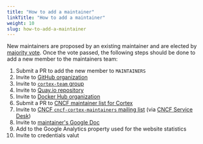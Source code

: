 ```yaml
---
title: "How to add a maintainer"
linkTitle: "How to add a maintainer"
weight: 10
slug: how-to-add-a-maintainer
---
```


New maintainers are proposed by an existing maintainer and are elected by [majority vote](./governance.md#voting). Once the vote passed, the following steps should be done to add a new member to the maintainers team:

1. Submit a PR to add the new member to `MAINTAINERS`
1. Invite to [GitHub organization](https://github.com/orgs/cortexproject/people)
1. Invite to [`cortex-team` group](https://groups.google.com/forum/#!forum/cortex-team)
1. Invite to [Quay.io repository](https://quay.io/organization/cortexproject?tab=teams)
1. Invite to [Docker Hub organization](https://hub.docker.com/u/cortexproject)
1. Submit a PR to [CNCF maintainer list for Cortex](http://maintainers.cncf.io)
1. Invite to [CNCF `cncf-cortex-maintainers` mailing list](https://lists.cncf.io/g/cncf-cortex-maintainers) (via [CNCF Service Desk](https://servicedesk.cncf.io))
1. Invite to [maintainer's Google Doc](https://drive.google.com/drive/folders/1aT7-rx4hvYoB3EjvOeX1LHJhgH0Sawzb)
1. Add to the Google Analytics property used for the website statistics
1. Invite to credentials valut
